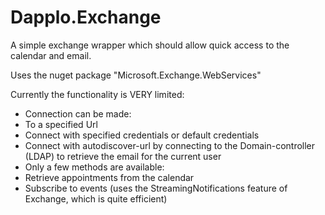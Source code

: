# Dapplo.Exchange
A simple exchange wrapper which should allow quick access to the calendar and email.

Uses the nuget package "Microsoft.Exchange.WebServices"

Currently the functionality is VERY limited:
* Connection can be made:
 * To a specified Url
 * Connect with specified credentials or default credentials
 * Connect with autodiscover-url by connecting to the Domain-controller (LDAP) to retrieve the email for the current user
* Only a few methods are available:
 * Retrieve appointments from the calendar
 * Subscribe to events (uses the StreamingNotifications feature of Exchange, which is quite efficient)
